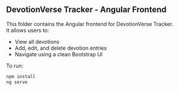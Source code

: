 ## DevotionVerse Tracker - Angular Frontend

This folder contains the Angular frontend for DevotionVerse Tracker.  
It allows users to:
- View all devotions
- Add, edit, and delete devotion entries
- Navigate using a clean Bootstrap UI

To run:
```bash
npm install
ng serve
